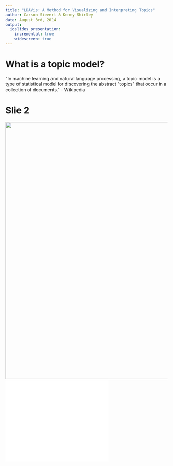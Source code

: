 ```yaml
---
title: "LDAVis: A Method for Visualizing and Interpreting Topics"
author: Carson Sievert & Kenny Shirley
date: August 3rd, 2014
output:
  ioslides_presentation:
    incremental: true
    widescreen: true
---
```




# What is a topic model?

"In machine learning and natural language processing, a topic model is a type of statistical model for discovering the abstract "topics" that occur in a collection of documents." - Wikipedia


# Slie 2

<div align = "center">
  <img src = "abstract.png" width = "800" height = "800">
</div>



<EMBED SRC="LDAvis.mov" width="320" height="256" autoplay="true" loop="false" pluginspage="http://www.apple.com/quicktime/">

